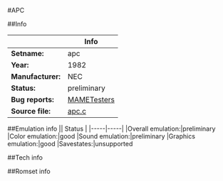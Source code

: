 #APC

##Info

||Info|
|-----|-----|
|**Setname:**|apc
|**Year:**|1982
|**Manufacturer:**|NEC
|**Status:**|preliminary
|**Bug reports:**|[MAMETesters](http://mametesters.org/view_all_set.php?type=1&temporary=y&search=apc.c)
|**Source file:**|[apc.c](https://github.com/mamedev/mame/blob/master/src/mess/drivers/apc.c)

##Emulation info
|| Status |
|-----|-----|
|Overall emulation:|preliminary
|Color emulation:|good
|Sound emulation:|preliminary
|Graphics emulation:|good
|Savestates:|unsupported

##Tech info

##Romset info

<!--- START OF EDITED COMMENT DO NOT TOUCH TEXT ABOVE-->

